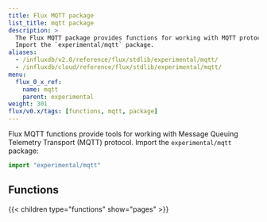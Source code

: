 ```yaml
---
title: Flux MQTT package
list_title: mqtt package
description: >
  The Flux MQTT package provides functions for working with MQTT protocol.
  Import the `experimental/mqtt` package.
aliases:
  - /influxdb/v2.0/reference/flux/stdlib/experimental/mqtt/
  - /influxdb/cloud/reference/flux/stdlib/experimental/mqtt/
menu:
  flux_0_x_ref:
    name: mqtt
    parent: experimental
weight: 301
flux/v0.x/tags: [functions, mqtt, package]
---
```


Flux MQTT functions provide tools for working with Message Queuing Telemetry Transport (MQTT) protocol.
Import the `experimental/mqtt` package:

```js
import "experimental/mqtt"
```

## Functions
{{< children type="functions" show="pages" >}}
